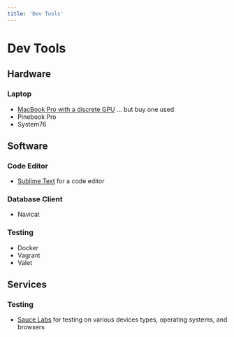 ```yaml
---
title: 'Dev Tools'
---
```


# Dev Tools

## Hardware

### Laptop

* [MacBook Pro with a discrete GPU](https://www.apple.com/macbook-pro-16/) ... but buy one used
* Pinebook Pro
* System76

## Software

### Code Editor
* [Sublime Text](https://www.sublimetext.com/) for a code editor

### Database Client
* Navicat


### Testing
* Docker
* Vagrant
* Valet

## Services

### Testing
* [Sauce Labs](https://saucelabs.com/) for testing on various devices types, operating systems, and browsers

